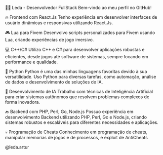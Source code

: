 👩‍💻 Leda - Desenvolvedor FullStack
Bem-vindo ao meu perfil no GitHub!

🔥 Frontend com React.Js
Tenho experiência em desenvolver interfaces de usuário dinâmicas e responsivas utilizando React.Js.

🎮 Lua para Fivem
Desenvolvo scripts personalizados para Fivem usando Lua, criando experiências de jogo imersivo.

💻 C++/C#
Utilizo C++ e C# para desenvolver aplicações robustas e eficientes, desde jogos até software de sistemas, sempre focando em performance e qualidade.

🐍 Python
Python é uma das minhas linguagens favoritas devido à sua versatilidade. Uso Python para diversas tarefas, como automação, análise de dados e desenvolvimento de soluções de IA.

🤖 Desenvolvimento de IA
Trabalho com técnicas de Inteligência Artificial para criar sistemas autônomos que resolvem problemas complexos de forma inovadora.

🔙 Backend com PHP, Perl, Go, Node.js
Possuo experiência em desenvolvimento Backend utilizando PHP, Perl, Go e Node.js, criando sistemas robustos e escaláveis para diferentes necessidades e aplicações.

💀 Programação de Cheats
Conhecimento em programação de cheats, manipular memorias de jogos e de processos, e exploit de AntiCheats

@leda.artur
